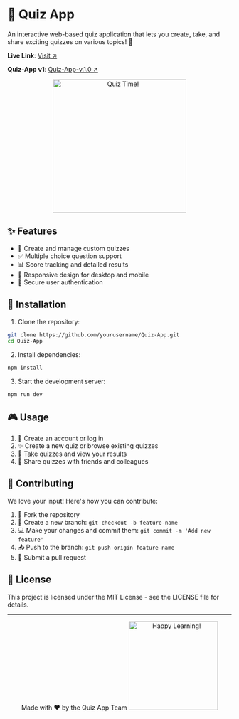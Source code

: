 # 🎯 Quiz App

An interactive web-based quiz application that lets you create, take, and share exciting quizzes on various topics! 🚀

**Live Link**: [Visit ↗](https://thamidu-nadun.github.io/v-ii.ai-quiz/)

**Quiz-App v1**: [Quiz-App-v.1.0 ↗](https://thamidu-nadun.github.io/ai-quiz/)

<div align="center">
  <img src="https://media.giphy.com/media/3o7TKSjRrfIPjeiVyM/giphy.gif" alt="Quiz Time!" width="300px">
</div>

## ✨ Features

- 📝 Create and manage custom quizzes
- ✅ Multiple choice question support
- 📊 Score tracking and detailed results
- 📱 Responsive design for desktop and mobile
- 🔐 Secure user authentication

## 🚀 Installation

1. Clone the repository:

```bash
git clone https://github.com/yourusername/Quiz-App.git
cd Quiz-App
```

2. Install dependencies:

```bash
npm install
```

3. Start the development server:

```bash
npm run dev
```

## 🎮 Usage

1. 👤 Create an account or log in
2. ✨ Create a new quiz or browse existing quizzes
3. 📝 Take quizzes and view your results
4. 🔄 Share quizzes with friends and colleagues

## 🤝 Contributing

We love your input! Here's how you can contribute:

1. 🔀 Fork the repository
2. 🌿 Create a new branch: `git checkout -b feature-name`
3. 💻 Make your changes and commit them: `git commit -m 'Add new feature'`
4. 📤 Push to the branch: `git push origin feature-name`
5. 🎉 Submit a pull request

## 📄 License

This project is licensed under the MIT License - see the LICENSE file for details.

---

<div align="center">
  Made with ❤️ by the Quiz App Team
  
  <img src="https://media.giphy.com/media/3o7TKSjRrfIPjeiVyM/giphy.gif" alt="Happy Learning!" width="200px">
</div>
